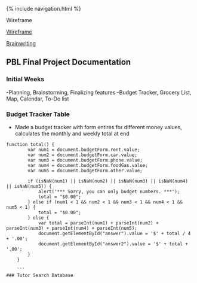 {% include navigation.html %}

Wireframe

[Wireframe](https://www.figma.com/file/GR7a3HWdAPiNaj1hV8ryXD/Wireframe-Tri-3?node-id=0%3A1)

[Brainwriting](https://docs.google.com/document/d/17YyLoAyvybri-im0QEUe5gXrXrxKp6mghYwbyYo1NWk/edit?usp=sharing)

## PBL Final Project Documentation

### Initial Weeks

-Planning, Brainstorming, Finalizing features
  -Budget Tracker, Grocery List, Map, Calendar, To-Do list
  
### Budget Tracker Table

- Made a budget tracker with form entires for different money values, calculates the monthly and weekly total at end

```
function total() {
        var num1 = document.budgetForm.rent.value;
        var num2 = document.budgetForm.car.value;
        var num3 = document.budgetForm.phone.value;
        var num4 = document.budgetForm.foodGas.value;
        var num5 = document.budgetForm.other.value;

        if (isNaN(num1) || isNaN(num2) || isNaN(num3) || isNaN(num4) || isNaN(num5)) {
            alert('*** Sorry, you can only budget numbers. ***');
            total = "$0.00";
        } else if (num1 < 1 && num2 < 1 && num3 < 1 && num4 < 1 && num5 < 1) {
            total = "$0.00";
        } else {
            var total = parseInt(num1) + parseInt(num2) + parseInt(num3) + parseInt(num4) + parseInt(num5);
            document.getElementById("answer").value = '$' + total / 4 + '.00';
            document.getElementById("answer2").value = '$' + total + '.00';
        }
    }
    
    ```
### Tutor Search Database 
    
   



